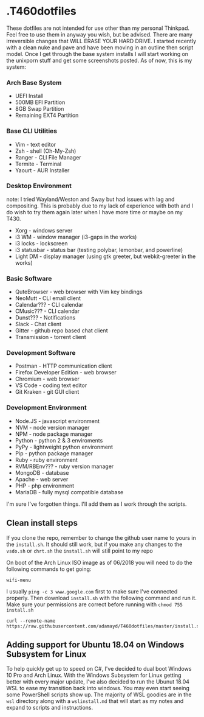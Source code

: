 # .T460dotfiles
These dotfiles are not intended for use other than my personal Thinkpad.  Feel free to use them in anyway you wish, but be advised.  There are many irreversible changes that WILL ERASE YOUR HARD DRIVE.  I started recently with a clean nuke and pave and have been moving in an outline then script model.  Once I get through the base system installs I will start working on the unixporn stuff and get some screenshots posted.  As of now, this is my system:
### Arch Base System
* UEFI Install
* 500MB EFI Partition
* 8GB Swap Partition
* Remaining EXT4 Partition

### Base CLI Utilities
* Vim - text editor
* Zsh - shell (Oh-My-Zsh)
* Ranger - CLI File Manager
* Termite - Terminal
* Yaourt - AUR Installer

### Desktop Environment
note: I tried Wayland/Weston and Sway but had issues with lag and compositing.  This is probably due to my lack of experience with both and I do wish to try them again later when I have more time or maybe on my T430.
* Xorg - windows server
* i3 WM - window manager (i3-gaps in the works)
* i3 locks - lockscreen
* i3 statusbar - status bar (testing polybar, lemonbar, and powerline)
* Light DM - display manager (using gtk greeter, but webkit-greeter in the works)

### Basic Software
* QuteBrowser - web browser with Vim key bindings
* NeoMutt - CLI email client
* Calendar??? - CLI calendar
* CMusic??? - CLI calendar
* Dunst??? - Notifications
* Slack - Chat client
* Gitter - github repo based chat client
* Transmission - torrent client

### Development Software
* Postman - HTTP communication client
* Firefox Developer Edition - web browser
* Chromium - web browser
* VS Code - coding text editor
* Git Kraken - git GUI client

### Development Environment
* Node.JS - javascript environment
* NVM - node version manager
* NPM - node package manager
* Python - python 2 & 3 enviroments
* PyPy - lightweight python environment
* Pip - python package manager
* Ruby - ruby environment
* RVM/RBEnv??? - ruby version manager
* MongoDB - database
* Apache - web server
* PHP - php environment
* MariaDB - fully mysql compatible database

I'm sure I've forgotten things.  I'll add them as I work through the scripts.

## Clean install steps

If you clone the repo, remember to change the github user name to yours in the `install.sh`.  It should still work, but if you make any changes to the `vsdo.sh` or `chrt.sh` the `install.sh` will still point to my repo

On boot of the Arch Linux ISO image as of 06/2018 you will need to do the following commands to get going:

```
wifi-menu
```

I usually `ping -c 3 www.google.com` first to make sure I've connected properly.  Then download `install.sh` with the following command and run it.  Make sure your permissions are correct before running with `chmod 755 install.sh`

```
curl --remote-name https://raw.githubusercontent.com/adamayd/T460dotfiles/master/install.sh
```

## Adding support for Ubuntu 18.04 on Windows Subsystem for Linux

To help quickly get up to speed on C#, I've decided to dual boot Windows 10 Pro and Arch Linux.  With the Windows Subsystem for Linux getting better with every major update, I've also decided to run the Ubunut 18.04 WSL to ease my transition back into windows.  You may even start seeing some PowerShell scripts show up.  The majority of WSL goodies are in the `wsl` directory along with a `wslinstall.md` that will start as my notes and expand to scripts and instructions.
